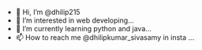 - 👋 Hi, I’m @dhilip215
- 👀 I’m interested in web developing...
- 🌱 I’m currently learning python and java...
- 📫 How to reach me @dhilipkumar_sivasamy in insta ...

<!---
dhilip215/dhilip215 is a ✨ special ✨ repository because its `README.md` (this file) appears on your GitHub profile.
You can click the Preview link to take a look at your changes.
--->
